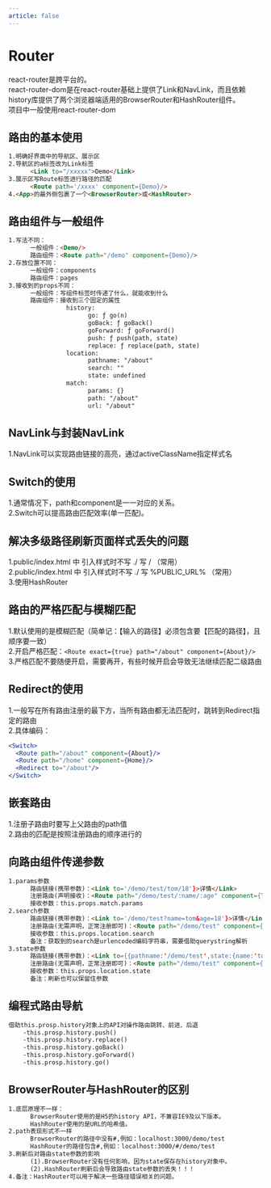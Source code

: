 ```yaml
---
article: false
---
```

# Router

react-router是跨平台的。  
react-router-dom是在react-router基础上提供了Link和NavLink，而且依赖history库提供了两个浏览器端适用的BrowserRouter和HashRouter组件。  
项目中一般使用react-router-dom  

## 路由的基本使用

```md
1.明确好界面中的导航区、展示区
2.导航区的a标签改为Link标签
      <Link to="/xxxxx">Demo</Link>
3.展示区写Route标签进行路径的匹配
      <Route path='/xxxx' component={Demo}/>
4.<App>的最外侧包裹了一个<BrowserRouter>或<HashRouter>
```  

## 路由组件与一般组件

```md
1.写法不同：  
      一般组件：<Demo/> 
      路由组件：<Route path="/demo" component={Demo}/>
2.存放位置不同：  
      一般组件：components  
      路由组件：pages  
3.接收到的props不同：  
      一般组件：写组件标签时传递了什么，就能收到什么  
      路由组件：接收到三个固定的属性  
                history:
                      go: ƒ go(n)
                      goBack: ƒ goBack()
                      goForward: ƒ goForward()
                      push: ƒ push(path, state)
                      replace: ƒ replace(path, state)
                location:
                      pathname: "/about"
                      search: ""
                      state: undefined
                match:
                      params: {}
                      path: "/about"
                      url: "/about"
```

## NavLink与封装NavLink

1.NavLink可以实现路由链接的高亮，通过activeClassName指定样式名  

## Switch的使用

1.通常情况下，path和component是一一对应的关系。  
2.Switch可以提高路由匹配效率(单一匹配)。  

## 解决多级路径刷新页面样式丢失的问题

1.public/index.html 中 引入样式时不写 ./ 写 / （常用）  
2.public/index.html 中 引入样式时不写 ./ 写 %PUBLIC_URL% （常用）  
3.使用HashRouter  

## 路由的严格匹配与模糊匹配

1.默认使用的是模糊匹配（简单记：【输入的路径】必须包含要【匹配的路径】，且顺序要一致）  
2.开启严格匹配：```<Route exact={true} path="/about" component={About}/>```  
3.严格匹配不要随便开启，需要再开，有些时候开启会导致无法继续匹配二级路由  

## Redirect的使用

1.一般写在所有路由注册的最下方，当所有路由都无法匹配时，跳转到Redirect指定的路由  
2.具体编码：

```jsx
<Switch>
  <Route path="/about" component={About}/>
  <Route path="/home" component={Home}/>
  <Redirect to="/about"/>
</Switch>
```

## 嵌套路由

1.注册子路由时要写上父路由的path值  
2.路由的匹配是按照注册路由的顺序进行的  

## 向路由组件传递参数

```md
1.params参数
      路由链接(携带参数)：<Link to='/demo/test/tom/18'}>详情</Link>
      注册路由(声明接收)：<Route path="/demo/test/:name/:age" component={Test}/>
      接收参数：this.props.match.params
2.search参数
      路由链接(携带参数)：<Link to='/demo/test?name=tom&age=18'}>详情</Link>
      注册路由(无需声明，正常注册即可)：<Route path="/demo/test" component={Test}/>
      接收参数：this.props.location.search
      备注：获取到的search是urlencoded编码字符串，需要借助querystring解析
3.state参数
      路由链接(携带参数)：<Link to={{pathname:'/demo/test',state:{name:'tom',age:18}}}>详情</Link>
      注册路由(无需声明，正常注册即可)：<Route path="/demo/test" component={Test}/>
      接收参数：this.props.location.state
      备注：刷新也可以保留住参数
```

## 编程式路由导航

```md
借助this.prosp.history对象上的API对操作路由跳转、前进、后退
    -this.prosp.history.push()
    -this.prosp.history.replace()
    -this.prosp.history.goBack()
    -this.prosp.history.goForward()
    -this.prosp.history.go()
```

## BrowserRouter与HashRouter的区别

```md
1.底层原理不一样：  
      BrowserRouter使用的是H5的history API，不兼容IE9及以下版本。  
      HashRouter使用的是URL的哈希值。  
2.path表现形式不一样  
      BrowserRouter的路径中没有#,例如：localhost:3000/demo/test  
      HashRouter的路径包含#,例如：localhost:3000/#/demo/test  
3.刷新后对路由state参数的影响  
      (1).BrowserRouter没有任何影响，因为state保存在history对象中。  
      (2).HashRouter刷新后会导致路由state参数的丢失！！！  
4.备注：HashRouter可以用于解决一些路径错误相关的问题。
```
